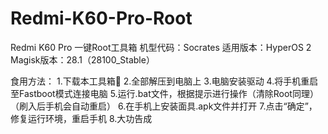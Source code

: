 # Redmi-K60-Pro-Root
Redmi K60 Pro 一键Root工具箱
机型代码：Socrates
适用版本：HyperOS 2
Magisk版本：28.1（28100_Stable）

食用方法：
1.下载本工具箱🧰
2.全部解压到电脑上
3.电脑安装驱动
4.将手机重启至Fastboot模式连接电脑
5.运行.bat文件，根据提示进行操作（清除Root同理）
（刷入后手机会自动重启）
6.在手机上安装面具.apk文件并打开
7.点击“确定”，修复运行环境，重启手机
8.大功告成
